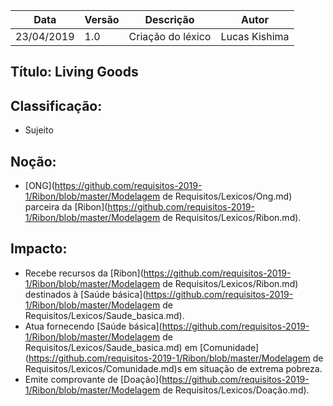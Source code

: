 | Data | Versão | Descrição | Autor |
|---|---|---|---|
| 23/04/2019 | 1.0 | Criação do léxico  | Lucas Kishima |

## Título: Living Goods

## Classificação:

- Sujeito

## Noção:

- [ONG](https://github.com/requisitos-2019-1/Ribon/blob/master/Modelagem de Requisitos/Lexicos/Ong.md) parceira da [Ribon](https://github.com/requisitos-2019-1/Ribon/blob/master/Modelagem de Requisitos/Lexicos/Ribon.md).

## Impacto:

- Recebe recursos da [Ribon](https://github.com/requisitos-2019-1/Ribon/blob/master/Modelagem de Requisitos/Lexicos/Ribon.md) destinados à [Saúde básica](https://github.com/requisitos-2019-1/Ribon/blob/master/Modelagem de Requisitos/Lexicos/Saude_basica.md).
- Atua fornecendo [Saúde básica](https://github.com/requisitos-2019-1/Ribon/blob/master/Modelagem de Requisitos/Lexicos/Saude_basica.md) em [Comunidade](https://github.com/requisitos-2019-1/Ribon/blob/master/Modelagem de Requisitos/Lexicos/Comunidade.md)s em situação de extrema pobreza.
- Emite comprovante de [Doação](https://github.com/requisitos-2019-1/Ribon/blob/master/Modelagem de Requisitos/Lexicos/Doação.md).
